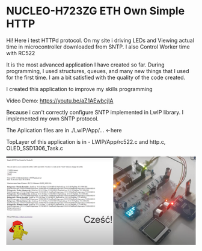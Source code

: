 # NUCLEO-H723ZG ETH Own Simple HTTP
Hi! 
Here i test HTTPd protocol. On my site i driving LEDs and Viewing actual time in microcontroller 
downloaded from SNTP. I also Control Worker time with RC522

It is the most advanced application I have created so far. During programming, I used structures, queues, and many new things that I used for the first time. I am a bit satisfied with the quality of the code created.


I created this application to improve my skills programming

Video Demo:
https://youtu.be/aZ1AEwbcjIA


Because i can't correctly configure SNTP implemented in LwIP library. I implemented my own SNTP protocol.

The Aplication files are in ./LwIP/App/... <-here

TopLayer of this application is in - LWIP/App/rc522.c and http.c, OLED_SSD1306_Task.c 

![Visualisation](https://github.com/trteodor/Nucleo-STM32H723ZG-SimpleETH_ownHTTP/blob/master/WizualizacjaHTTP.PNG)
